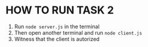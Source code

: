 # HOW TO RUN TASK 2

1. Run <code>node server.js</code> in the terminal
2. Then open another terminal and run <code>node client.js</code>
3. Witness that the client is autorized
